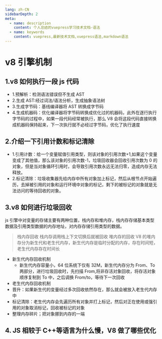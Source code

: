 ```yaml
---
lang: zh-CN
sidebarDepth: 2
meta:
  - name: description
    content: 个人总结的vuepress学习技术文档-语法
  - name: keywords
    content: vuepress,最新技术文档,vuepress语法,markdown语法
---
```


# v8 引擎机制

## 1.v8 如何执行一段 js 代码

- 1.预解析：检测语法错误但不生成 AST
- 2.生成 AST:经过词法/语法分析，生成抽象语法树
- 3.生成字节码：基线编译器将 AST 转换成字节码
- 4.生成机器码：优化编译器将字节码转换成优化过的机器码，此外在逐行执行字节码的过程中，如果一段代码经常被执行，那么 V8 会将这段代码直接转换成机器码保持起来，下一次执行就不必经过字节码，优化了执行速度

## 2.介绍一下引用计数和标记清除

- 1.引用计数：给一个变量赋值引用类型，则该对象的引用次数+1,如果这个变量变成了其他值，那么该对象的引用次数-1，垃圾回收器会回收引用次数为 0 的对象，但是当对象循环引用时，会导致引用次数永远无法归零，造成内存无法释放。
- 2.标记清除：垃圾收集器先给内存中所有对象加上标记，然后从根节点开始遍历，去掉被引用的对象和运行环境中对象的标记，剩下的被标记的对象就是无法访问的等待回收的对象。

## 3.v8 如何进行垃圾回收

js 引擎中对变量的存储主要有两种位置，栈内存和堆内存，栈内存存储基本类型数据及引用类型数据的内存地址，对内存存储引用类型的数据。

> 栈内存回收
> 栈内存调用栈上下文切换后就被回收
> 堆内存的回收
> V8 的堆内存分为新生代和老生代内存，新生代内存是临时分配的内存，存在时间短，老生代内存存在时间长

- 新生代内存回收机制
  - 新生代内存容量小，64 位系统下仅有 32M，新生代内存分为 From、To 两部分，进行垃圾回收时，先扫描 From,将非存活对象回收，将存活对象顺序复制到 To 中，之后调换 From/to，等待下一次回收
- 老生代内存回收机制
- 晋升：如果新生代的变量经过多次回收依然存在，那么就会被放入老生代内存中
- 标记清除：老生代内存会先遍历所有对象并打上标记，然后对正在使用或强引用的对象取消标记，回收被标记的对象
- 整理内存碎片；把对象挪到内存的一端

## 4. JS 相较于 C++等语言为什么慢，V8 做了哪些优化
